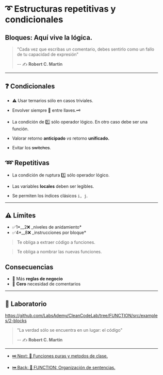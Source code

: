 # ➰ Estructuras repetitivas y condicionales

## Bloques: Aquí vive la lógica.

> "Cada vez que escribas un comentario, debes sentirlo como un fallo de tu capacidad de expresión"
>
> -- ✍️ **Robert C. Martin**

---

## ❓ Condicionales

- ⚠️ Usar ternarios sólo en casos triviales.

- Envolver siempre 🔑 entre llaves.🗝

- La condición de 1️⃣ sólo operador lógico. En otro caso debe ser una función.

- Valorar retorno **anticipado** _vs_ retorno **unificado.**

- Evitar los ~~switches~~.

## ➿ Repetitivas

- La condición de ruptura 1️⃣ sólo operador lógico.

- Las variables **locales** deben ser legibles.

- Se permiten los índices clásicos `i, j`.

---

## ⚠️ Límites

- ✅1*\_\_2❌ \_niveles de anidamiento*
- ✅4*\_\_8❌ \_instrucciones por bloque*

> Te obliga a extraer código a funciones.

> Te obliga a nombrar las nuevas funciones.

## Consecuencias

- 💼 Más **reglas de negocio**
- 💬 **Cero** necesidad de comentarios

---

## 📝 Laboratorio

https://github.com/LabsAdemy/CleanCodeLab/tree/FUNCTION/src/examples/2-blocks

> "La verdad sólo se encuentra en un lugar: el código"
>
> -- ✍️ **Robert C. Martin**

---

- [⏭️ Next: 🧩 Funciones puras y metodos de clase.](./3-funciones_puras_y_metodos_de_clase.md)

- [⏮️ Back: 🔀 FUNCTION: Organización de sentencias.](https://github.com/LabsAdemy/CleanCodeLab/tree/FUNCTION)
